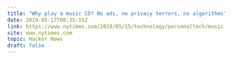```yaml
---
title: "Why play a music CD? No ads, no privacy terrors, no algorithms"
date: 2019-05-17T08:35:15Z
link: https://www.nytimes.com/2019/05/15/technology/personaltech/music-streaming-cd.html?utm_medium=RSS&utm_source=hune
site: www.nytimes.com
topic: Hacker News
draft: false
---
```

